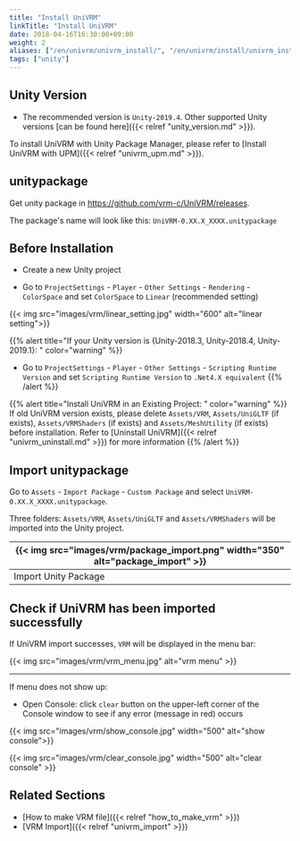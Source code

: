 ```yaml
---
title: "Install UniVRM"
linkTitle: "Install UniVRM"
date: 2018-04-16T16:30:00+09:00
weight: 2
aliases: ["/en/univrm/univrm_install/", "/en/univrm/install/univrm_install/"]
tags: ["unity"]
---
```


## Unity Version

* The recommended version is `Unity-2019.4`. Other supported Unity versions [can be found here]({{< relref "unity_version.md" >}}).

To install UniVRM with Unity Package Manager, please refer to [Install UniVRM with UPM]({{< relref "univrm_upm.md" >}}).

## unitypackage

Get unity package in https://github.com/vrm-c/UniVRM/releases.

The package's name will look like this: `UniVRM-0.XX.X_XXXX.unitypackage`

## Before Installation

* Create a new Unity project

* Go to `ProjectSettings` - `Player` - `Other Settings` - `Rendering` - `ColorSpace` and set `ColorSpace` to `Linear` (recommended setting)

{{< img src="images/vrm/linear_setting.jpg" width="600" alt="linear setting">}}

{{% alert title="If your Unity version is {Unity-2018.3, Unity-2018.4, Unity-2019.1}: " color="warning" %}}

* Go to `ProjectSettings` - `Player` - `Other Settings` - `Scripting Runtime Version` and set `Scripting Runtime Version` to `.Net4.X equivalent`
{{% /alert %}}

{{% alert title="Install UniVRM in an Existing Project: " color="warning" %}}
If old UniVRM version exists, please delete `Assets/VRM`, `Assets/UniGLTF` (if exists), `Assets/VRMShaders` (if exists) and `Assets/MeshUtility` (if exists) before installation. Refer to [Uninstall UniVRM]({{< relref "univrm_uninstall.md" >}}) for more information
{{% /alert %}}

## Import unitypackage

Go to `Assets` - `Import Package` - `Custom Package` and select `UniVRM-0.XX.X_XXXX.unitypackage`.

Three folders: `Assets/VRM`, `Assets/UniGLTF` and `Assets/VRMShaders` will be imported into the Unity project.

|{{< img src="images/vrm/package_import.png" width="350" alt="package_import" >}}|
|-----|
|Import Unity Package|

## Check if UniVRM has been imported successfully

If UniVRM import successes, `VRM` will be displayed in the menu bar:

{{< img src="images/vrm/vrm_menu.jpg" alt="vrm menu" >}}
<hr>

If menu does not show up:

* Open Console: click `clear` button on the upper-left corner of the Console window to see if any error (message in red) occurs

{{< img src="images/vrm/show_console.jpg"  width="500" alt="show console">}}

{{< img src="images/vrm/clear_console.jpg" width="500" alt="clear console" >}}

## Related Sections

- [How to make VRM file]({{< relref "how_to_make_vrm" >}})
- [VRM Import]({{< relref "univrm_import" >}})
